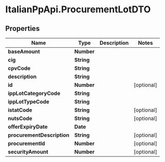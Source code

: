 # ItalianPpApi.ProcurementLotDTO

## Properties
Name | Type | Description | Notes
------------ | ------------- | ------------- | -------------
**baseAmount** | **Number** |  | 
**cig** | **String** |  | 
**cpvCode** | **String** |  | 
**description** | **String** |  | 
**id** | **Number** |  | [optional] 
**ippLotCategoryCode** | **String** |  | 
**ippLotTypeCode** | **String** |  | 
**istatCode** | **String** |  | [optional] 
**nutsCode** | **String** |  | [optional] 
**offerExpiryDate** | **Date** |  | 
**procurementDescription** | **String** |  | [optional] 
**procurementId** | **Number** |  | [optional] 
**securityAmount** | **Number** |  | [optional] 
